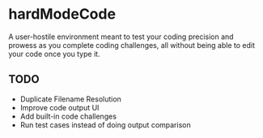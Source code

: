 # hardModeCode
A user-hostile environment meant to test your coding precision and prowess as you complete coding challenges, all without being able to edit your code once you type it.

## TODO
- Duplicate Filename Resolution
- Improve code output UI
- Add built-in code challenges
- Run test cases instead of doing output comparison

